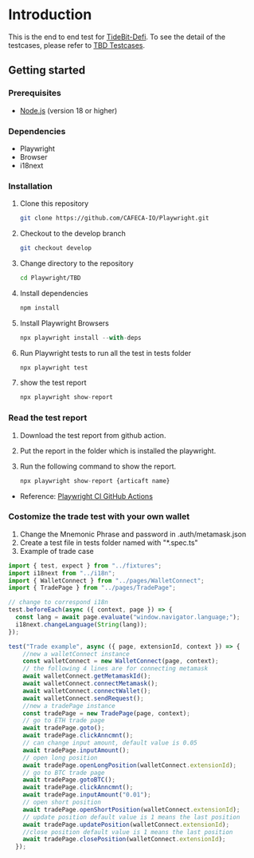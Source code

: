 # Introduction

This is the  end to end test for [TideBit-Defi](https://tidebit-defi.com/). To see the detail of the testcases, please refer to [TBD Testcases](https://github.com/CAFECA-IO/Documents/tree/main/TBD/testcases).

## Getting started

### Prerequisites

- [Node.js](https://nodejs.org/en/) (version 18 or higher)

### Dependencies

- Playwright
- Browser
- i18next

### Installation

1. Clone this repository

    ```bash
    git clone https://github.com/CAFECA-IO/Playwright.git
    ```

2. Checkout to the develop branch

    ```bash
    git checkout develop
    ```


3. Change directory to the repository

    ```bash
    cd Playwright/TBD
    ```

4. Install dependencies

    ```node.js
    npm install
    ```

5. Install Playwright Browsers

    ```node.js
    npx playwright install --with-deps
    ```

6. Run Playwright tests to run all the test in tests folder

    ```node.js
    npx playwright test
    ```

7. show the test report

    ```node.js
    npx playwright show-report
    ```

### Read the test report

1. Download the test report from github action.
2. Put the report in the folder which is installed the playwright.
3. Run the following command to show the report.

    ```node.js
    npx playwright show-report {articaft name}
    ```

- Reference: [Playwright CI GitHub Actions](https://playwright.dev/docs/ci-intro#html-report)

### Costomize the trade test with your own wallet

1. Change the Mnemonic Phrase and password in .auth/metamask.json
2. Create a test file in tests folder named with "*.spec.ts"
3. Example of trade case

```typescript
import { test, expect } from "../fixtures";
import i18next from "../i18n";
import { WalletConnect } from "../pages/WalletConnect";
import { TradePage } from "../pages/TradePage";

// change to correspond i18n
test.beforeEach(async ({ context, page }) => {
  const lang = await page.evaluate("window.navigator.language;");
  i18next.changeLanguage(String(lang));
});

test("Trade example", async ({ page, extensionId, context }) => {
    //new a walletConnect instance
    const walletConnect = new WalletConnect(page, context);
    // the following 4 lines are for connecting metamask
    await walletConnect.getMetamaskId();
    await walletConnect.connectMetamask();
    await walletConnect.connectWallet();
    await walletConnect.sendRequest();
    //new a tradePage instance
    const tradePage = new TradePage(page, context);
    // go to ETH trade page
    await tradePage.goto();
    await tradePage.clickAnncmnt();
    // can change input amount, default value is 0.05
    await tradePage.inputAmount();
    // open long position
    await tradePage.openLongPosition(walletConnect.extensionId);
    // go to BTC trade page
    await tradePage.gotoBTC();
    await tradePage.clickAnncmnt();
    await tradePage.inputAmount("0.01");
    // open short position
    await tradePage.openShortPosition(walletConnect.extensionId);
    // update position default value is 1 means the last position
    await tradePage.updatePosition(walletConnect.extensionId);
    //close position default value is 1 means the last position
    await tradePage.closePosition(walletConnect.extensionId);
  });
```